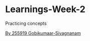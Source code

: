 # Learnings-Week-2

Practicing concepts 

[By 255919 Gobikumaar-Sivagnanam](https://github.com/Gobikumaar-Sivagnanam/Learnings-Week-2)